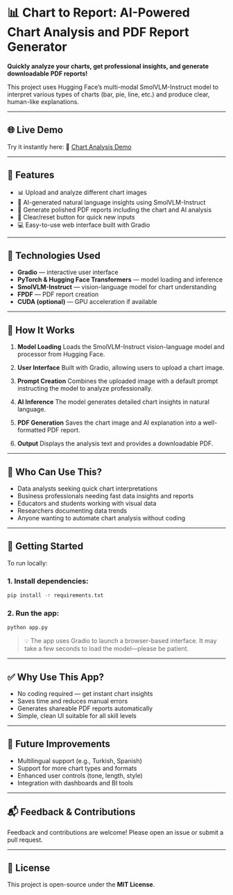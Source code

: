 # 📊 Chart to Report: AI-Powered Chart Analysis and PDF Report Generator

**Quickly analyze your charts, get professional insights, and generate downloadable PDF reports!**

This project uses Hugging Face’s multi-modal SmolVLM-Instruct model to interpret various types of charts (bar, pie, line, etc.) and produce clear, human-like explanations.

---

## 🌐 Live Demo

Try it instantly here:
🔗 [Chart Analysis Demo](https://huggingface.co/spaces/ctntrk/Chart-Analysis)

---

## 🚀 Features

* 📊 Upload and analyze different chart images
* 🤖 AI-generated natural language insights using SmolVLM-Instruct
* 📄 Generate polished PDF reports including the chart and AI analysis
* 🧼 Clear/reset button for quick new inputs
* 💻 Easy-to-use web interface built with Gradio

---

## 🧠 Technologies Used

* **Gradio** — interactive user interface
* **PyTorch & Hugging Face Transformers** — model loading and inference
* **SmolVLM-Instruct** — vision-language model for chart understanding
* **FPDF** — PDF report creation
* **CUDA (optional)** — GPU acceleration if available

---

## 🚀 How It Works

1. **Model Loading**
   Loads the SmolVLM-Instruct vision-language model and processor from Hugging Face.

2. **User Interface**
   Built with Gradio, allowing users to upload a chart image.

3. **Prompt Creation**
   Combines the uploaded image with a default prompt instructing the model to analyze professionally.

4. **AI Inference**
   The model generates detailed chart insights in natural language.

5. **PDF Generation**
   Saves the chart image and AI explanation into a well-formatted PDF report.

6. **Output**
   Displays the analysis text and provides a downloadable PDF.

---

## 👥 Who Can Use This?

* Data analysts seeking quick chart interpretations
* Business professionals needing fast data insights and reports
* Educators and students working with visual data
* Researchers documenting data trends
* Anyone wanting to automate chart analysis without coding

---

## 🔧 Getting Started

To run locally:

### 1. Install dependencies:

```bash
pip install -r requirements.txt
```

### 2. Run the app:

```bash
python app.py
```

> 💡 The app uses Gradio to launch a browser-based interface. It may take a few seconds to load the model—please be patient.

---

## ✅ Why Use This App?

* No coding required — get instant chart insights
* Saves time and reduces manual errors
* Generates shareable PDF reports automatically
* Simple, clean UI suitable for all skill levels

---

## 🧩 Future Improvements

* Multilingual support (e.g., Turkish, Spanish)
* Support for more chart types and formats
* Enhanced user controls (tone, length, style)
* Integration with dashboards and BI tools

---

## 📬 Feedback & Contributions

Feedback and contributions are welcome! Please open an issue or submit a pull request.

---

## 📄 License

This project is open-source under the **MIT License**.

